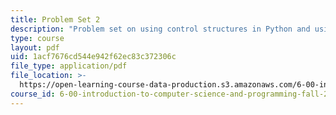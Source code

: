 ```yaml
---
title: Problem Set 2
description: "Problem set on using control structures in Python and using exhaustive search as a problem solving technique. \r\n"
type: course
layout: pdf
uid: 1acf7676cd544e942f62ec83c372306c
file_type: application/pdf
file_location: >-
  https://open-learning-course-data-production.s3.amazonaws.com/6-00-introduction-to-computer-science-and-programming-fall-2008/1acf7676cd544e942f62ec83c372306c_pset2.pdf
course_id: 6-00-introduction-to-computer-science-and-programming-fall-2008
---
```

